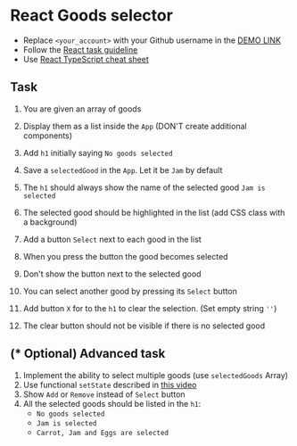 # React Goods selector
- Replace `<your_account>` with your Github username in the [DEMO LINK](https://workacccom.github.io/react_goods-selector/)
- Follow the [React task guideline](https://github.com/mate-academy/react_task-guideline#react-tasks-guideline)
- Use [React TypeScript cheat sheet](https://mate-academy.github.io/fe-program/js/extra/react-typescript)

## Task
1. You are given an array of goods
2. Display them as a list inside the `App` (DON'T create additional components)
3. Add `h1` initially saying `No goods selected`
4. Save a `selectedGood` in the `App`. Let it be `Jam` by default
5. The `h1` should always show the name of the selected good `Jam is selected`

6. The selected good should be highlighted in the list (add CSS class with a background)

7. Add a button `Select` next to each good in the list
8. When you press the button the good becomes selected
9999. Don't show the button next to the selected good
10. You can select another good by pressing its `Select` button
11. Add button `X` for to the `h1` to clear the selection. (Set empty string `''`)
12. The clear button should not be visible if there is no selected good

## (* Optional) Advanced task
1. Implement the ability to select multiple goods (use `selectedGoods` Array)
1. Use functional `setState` described in [this video](https://youtu.be/zMe2Qq-ThpM)
1. Show `Add` or `Remove` instead of `Select` button
1. All the selected goods should be listed in the `h1`:
    - `No goods selected`
    - `Jam is selected`
    - `Carrot, Jam and Eggs are selected`
